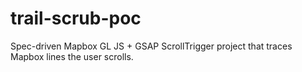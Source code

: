 # trail-scrub-poc
Spec-driven Mapbox GL JS + GSAP ScrollTrigger project that traces Mapbox lines the user scrolls.
